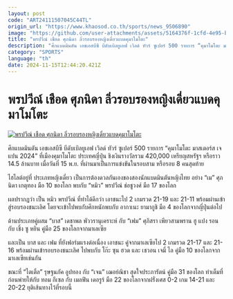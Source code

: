```yaml
---
layout: post
code: "ART24111507045C44TL"
origin_url: "https://www.khaosod.co.th/sports/news_9506890"
image: "https://github.com/user-attachments/assets/5164376f-1cfd-4e95-b540-ed9c895f0547"
title: "พรปวีณ์ เชือด ศุภนิดา ลิ่วรอบรองหญิงเดี่ยวแบดคุมาโมโตะ"
description: "ศึกแบดมินตัน เอชเอสบีซี บีดับเบิลยูเอฟ เวิลด์ ทัวร์ ซูเปอร์ 500 รายการ “คุมาโมโตะ มาสเตอร์ส เจแปน 2024” ที่เมืองคุมาโมโตะ ประเทศญี่ปุ่น ชิงเงินรางวัลรวม"
category: "SPORTS"
language: "th"
date: 2024-11-15T12:44:20.421Z
---
```


# พรปวีณ์ เชือด ศุภนิดา ลิ่วรอบรองหญิงเดี่ยวแบดคุมาโมโตะ

[![พรปวีณ์ เชือด ศุภนิดา ลิ่วรอบรองหญิงเดี่ยวแบดคุมาโมโตะ](https://www.khaosod.co.th/wpapp/uploads/2024/11/mew.jpg "พรปวีณ์ เชือด ศุภนิดา ลิ่วรอบรองหญิงเดี่ยวแบดคุมาโมโตะ")](https://www.khaosod.co.th/wpapp/uploads/2024/11/mew.jpg)

ศึกแบดมินตัน เอชเอสบีซี บีดับเบิลยูเอฟ เวิลด์ ทัวร์ ซูเปอร์ 500 รายการ “คุมาโมโตะ มาสเตอร์ส เจแปน 2024” ที่เมืองคุมาโมโตะ ประเทศญี่ปุ่น ชิงเงินรางวัลรวม 420,000 เหรียญสหรัฐฯ หรือราว 14.5 ล้านบาท เมื่อวันที่ 15 พ.ย. ที่ผ่านมาเป็นการแข่งขันในรอบสาม หรือรอบ 8 คนสุดท้าย

ไฮไลต์อยู่ที่ ประเภทหญิงเดี่ยว เป็นการต้องดวลกันเองของสองนักแบดมินตันหญิงไทย อย่าง “เม” ศุภนิดา เกตุทอง มือ 10 ของโลก พบกับ “หมิว” พรปวีณ์ ช่อชูวงศ์ มือ 17 ของโลก

ผลปรากฏว่า เป็น หมิว พรปวีณ์ ที่ทำได้ดีกว่า เอาชนะไป 2 เกมรวด 21-19 และ 21-11 พร้อมผ่านเข้าสู่รอบรองชนะเลิศ โดยจะเข้าไปพบกับศึกหนักพบกับ อากาเนะ ยามากูชิ มือ 4 ของโลกจากญี่ปุ่นต่อไป

ด้านประเภทคู่ผสม “บาส” เดชาพล พัววรานุเคราะห์ กับ “เฟม” ศุภิสรา เพียวสามพราน ฮู แปง รอน กับ เชิ้ง ซู หยิน คู่มือ 25 ของโลกจากมาเลเซีย

และเป็น บาส และ เฟม ที่ยังฟอร์มแรงต่อเนื่อง เอาชนะ คู่จากมาเลเซียไป 2 เกมรวด 21-17 และ 21-16 พร้อมผ่านเข้ารอบรองชนะเลิศ ไปพบกับ โก๊ะ ซุน ฮวด และ เชวอน เจมี่ ไล คู่มือ 10 ของโลกจากมาเลเซียเช่นกัน

ขณะที่ “ไตเติ้ล” รุษฐนภัค อูปทอง กับ “เจน” เฌอย์ณิชา สุดใจประภารัตน์ คู่มือ 31 ของโลก ทำเต็มที่ก่อนพ่ายให้กับ ทอม กีเซล กับ เมลฟิน เดอรูร์ มือ 22 ของโลกจากฝรั่งเศส 0-2 เกม 14-21 และ 20-22 ยุติเส้นทางไว้ที่รอบนี้